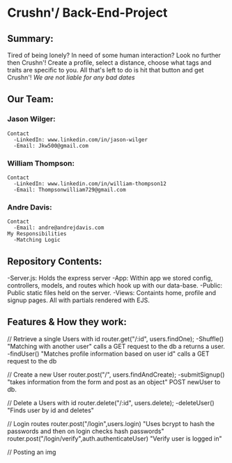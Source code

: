 # Crushn'/ Back-End-Project 
## Summary:
 Tired of being lonely? In need of some human interaction? Look no further then Crushn'! Create a profile, select a distance, choose what tags and traits are specific to you. All that's left to do is hit that button and get Crushn'! *We are not liable for any bad dates*
 
## Our Team:
  ### Jason Wilger:
    Contact
      -LinkedIn: www.linkedin.com/in/jason-wilger
      -Email: Jkw500@gmail.com
  ### William Thompson:
    Contact
      -LinkedIn: www.linkedin.com/in/william-thompson12
      -Email: Thompsonwilliam729@gmail.com
  ### Andre Davis:
    Contact
      -Email: andre@andrejdavis.com
    My Responsibilities
      -Matching Logic
## Repository Contents: 
  -Server.js: Holds the express server 
  -App: Within app we stored config, controllers, models, and routes which hook up with our data-base.
  -Public: Public static files held on the server. 
  -Views: Containts home, profile and signup pages. All with partials rendered with EJS.
  
## Features & How they work:

  // Retrieve a single Users with id
  router.get("/:id", users.findOne);
   -Shuffle() "Matching with another user" calls a GET request to the db a returns a user.
   -findUser() "Matches profile information based on user id" calls a GET request to the db
   
  // Create a new User
  router.post("/", users.findAndCreate);
   -submitSignup() "takes information from the form and post as an object" POST newUser to db.
   
  // Delete a Users with id
  router.delete("/:id", users.delete);
   -deleteUser() "Finds user by id and deletes"
   
  // Login routes
  router.post("/login",users.login) "Uses bcrypt to hash the passwords and then on login checks hash passwords"
  router.post("/login/verify",auth.authenticateUser) "Verify user is logged in"
  
  // Posting an img
  
 
